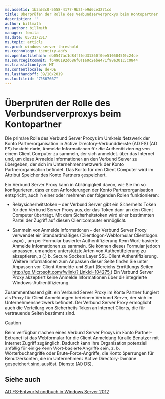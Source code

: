```yaml
---
ms.assetid: 1b3a03c0-5558-4177-9b2f-e9d6ce3271cd
title: Überprüfen der Rolle des Verbundserverproxys beim Kontopartner
description: ''
author: billmath
ms.author: billmath
manager: femila
ms.date: 05/31/2017
ms.topic: article
ms.prod: windows-server-threshold
ms.technology: identity-adfs
ms.openlocfilehash: eb0547ac1d84fffed31360f0ee510504510c24ce
ms.sourcegitcommit: f6490192d686f0a1e0c2ebe471f98e30105c0844
ms.translationtype: MT
ms.contentlocale: de-DE
ms.lasthandoff: 09/10/2019
ms.locfileid: "70867667"
---
```

# <a name="review-the-role-of-the-federation-server-proxy-in-the-account-partner"></a>Überprüfen der Rolle des Verbundserverproxys beim Kontopartner

Die primäre Rolle des Verbund Server Proxys im Umkreis Netzwerk der Konto Partnerorganisation in Active Directory-Verbunddienste (AD FS) \(AD FS\) besteht darin, Anmelde Informationen für die Authentifizierung von einem Client Computer zu sammeln, der sich anmeldet. über das Internet und, um diese Anmelde Informationen an den Verbund Server zu übergeben, der sich im Unternehmensnetzwerk der Konto Partnerorganisation befindet. Das Konto für den Client Computer wird im Attribut Speicher des Konto Partners gespeichert.  
  
Ein Verbund Server Proxy kann in Abhängigkeit davon, wie Sie ihn so konfigurieren, dass er den Anforderungen der Konto Partnerorganisation entspricht, auch in einer oder mehreren der folgenden Rollen funktionieren:  
  
-   Relaysicherheitstoken – der Verbund Server gibt ein Sicherheits Token für den Verbund Server Proxy aus, der das Token dann an den Client Computer überträgt. Mit dem Sicherheitstoken wird einer bestimmten Partei der Zugriff auf diesen Clientcomputer ermöglicht.  
  
-   Sammeln von Anmelde Informationen – der Verbund Server Proxy verwendet ein Standardmäßiges \(Clientlogon-Webformular Clientlogon. aspx\) , um per\-Formular basierter Authentifizierung Kenn Wort\-basierte Anmelde Informationen zu sammeln. Sie können dieses Formular jedoch anpassen, um andere unterstützte Arten von Authentifizierung zu akzeptieren, z \(.\) b. Secure Sockets Layer SSL-Client Authentifizierung. Weitere Informationen zum Anpassen dieser Seite finden Sie unter Anpassen von Client Anmelde-und Start \(Bereichs Ermittlungs Seiten [http:\/\/go.Microsoft.com\/fwlink\/? LinkId\=104275.](https://go.microsoft.com/fwlink/?LinkId=104275)\) Ein Verbund Server Proxy akzeptiert keine Anmelde Informationen über die integrierte Windows-Authentifizierung.  
  
Zusammenfassend gilt: ein Verbund Server Proxy im Konto Partner fungiert als Proxy für Client Anmeldungen bei einem Verbund Server, der sich im Unternehmensnetzwerk befindet. Der Verbund Server Proxy ermöglicht auch die Verteilung von Sicherheits Token an Internet Clients, die für vertrauende Seiten bestimmt sind.  
  
> [!CAUTION]  
> Beim verfügbar machen eines Verbund Server Proxys im Konto Partner-Extranet ist das Webformular für die Client Anmeldung für alle Benutzer mit Internet Zugriff zugänglich. Dadurch kann Ihre Organisation potenziell anfällig für einige Kenn Wort\-basierte Angriffe sein, z. b. Wörterbuchangriffe oder Brute-Force-Angriffe, die Konto Sperrungen für Benutzerkonten, die im Unternehmens Active Directory-Domäne gespeichert sind, auslöst. Dienste \(AD DS\).  
  

## <a name="see-also"></a>Siehe auch
[AD FS-Entwurfshandbuch in Windows Server 2012](AD-FS-Design-Guide-in-Windows-Server-2012.md)

